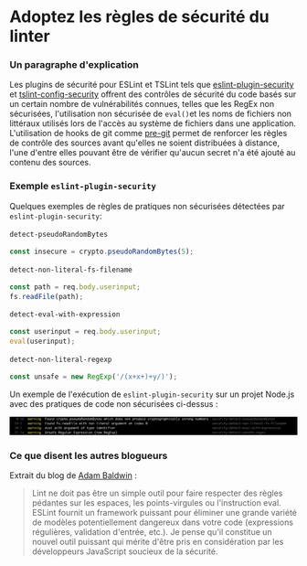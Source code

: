 # Adoptez les règles de sécurité du linter

### Un paragraphe d'explication

Les plugins de sécurité pour ESLint et TSLint tels que [eslint-plugin-security](https://github.com/nodesecurity/eslint-plugin-security) et [tslint-config-security](https://www.npmjs.com/package/tslint-config-security) offrent des contrôles de sécurité du code basés sur un certain nombre de vulnérabilités connues, telles que les RegEx non sécurisées, l'utilisation non sécurisée de `eval()`et les noms de fichiers non littéraux utilisés lors de l'accès au système de fichiers dans une application. L'utilisation de hooks de git comme [pre-git](https://github.com/bahmutov/pre-git) permet de renforcer les règles de contrôle des sources avant qu'elles ne soient distribuées à distance, l'une d'entre elles pouvant être de vérifier qu'aucun secret n'a été ajouté au contenu des sources.

### Exemple `eslint-plugin-security`

Quelques exemples de règles de pratiques non sécurisées détectées par `eslint-plugin-security`:

`detect-pseudoRandomBytes`

```javascript
const insecure = crypto.pseudoRandomBytes(5);
```

`detect-non-literal-fs-filename`

```javascript
const path = req.body.userinput;
fs.readFile(path);
```

`detect-eval-with-expression`

```javascript
const userinput = req.body.userinput;
eval(userinput);
```

`detect-non-literal-regexp`

```javascript
const unsafe = new RegExp('/(x+x+)+y/)');
```

Un exemple de l'exécution de `eslint-plugin-security` sur un projet Node.js avec des pratiques de code non sécurisées ci-dessus :

![exemple de vérification nsp](/assets/images/eslint-plugin-security.png)

### Ce que disent les autres blogueurs

Extrait du blog de [Adam Baldwin](https://www.safaribooksonline.com/blog/2014/03/28/using-eslint-plugins-node-js-app-security/) :
> Lint ne doit pas être un simple outil pour faire respecter des règles pédantes sur les espaces, les points-virgules ou l'instruction eval. ESLint fournit un framework puissant pour éliminer une grande variété de modèles potentiellement dangereux dans votre code (expressions régulières, validation d'entrée, etc.). Je pense qu'il constitue un nouvel outil puissant qui mérite d'être pris en considération par les développeurs JavaScript soucieux de la sécurité.
